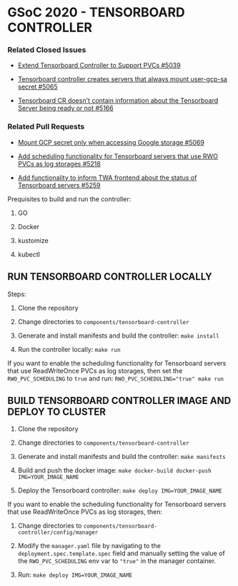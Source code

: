 # GSoC 2020 - TENSORBOARD CONTROLLER

### Related Closed Issues

- [Extend Tensorboard Controller to Support PVCs #5039](https://github.com/kubeflow/kubeflow/issues/5039)

- [Tensorboard controller creates servers that always mount user-gcp-sa secret #5065](https://github.com/kubeflow/kubeflow/issues/5065)

- [Tensorboard CR doesn't contain information about the Tensorboard Server being ready or not #5166](https://github.com/kubeflow/kubeflow/issues/5166)

### Related Pull Requests

- [Mount GCP secret only when accessing Google storage #5069](https://github.com/kubeflow/kubeflow/pull/5069)

- [Add scheduling functionality for Tensorboard servers that use RWO PVCs as log storages #5218](https://github.com/kubeflow/kubeflow/pull/5218)

- [Add functionality to inform TWA frontend about the status of Tensorboard servers #5259](https://github.com/kubeflow/kubeflow/pull/5259)

Prequisites to build and run the controller:

1. GO

2. Docker

3. kustomize

4. kubectl

## RUN TENSORBOARD CONTROLLER LOCALLY

Steps: 


1. Clone the repository 

2. Change directories to `components/tensorboard-controller`

3. Generate and install manifests and build the controller:  `make install` 

4. Run the controller locally:   `make run`

If you want to enable the scheduling functionality for Tensorboard servers that use ReadWriteOnce PVCs as log storages, then set the `RWO_PVC_SCHEDULING` to `true` and run: `RWO_PVC_SCHEDULING="true" make run`

## BUILD TENSORBOARD CONTROLLER IMAGE AND DEPLOY TO CLUSTER

1. Clone the repository 

2. Change directories to `components/tensorboard-controller`

3. Generate and install manifests and build the controller: `make manifests` 

4. Build and push the docker image: `make docker-build docker-push IMG=YOUR_IMAGE_NAME`

5. Deploy the Tensorboard controller: `make deploy IMG=YOUR_IMAGE_NAME`

If you want to enable the scheduling functionality for Tensorboard servers that use ReadWriteOnce PVCs as log storages, then: 

1. Change directories to `components/tensorboard-controller/config/manager`
2. Modify the `manager.yaml` file by navigating to the `deployment.spec.template.spec` field and manually setting the value of the `RWO_PVC_SCHEDULING` env var to `"true"` in the manager container.

3. Run: `make deploy IMG=YOUR_IMAGE_NAME`